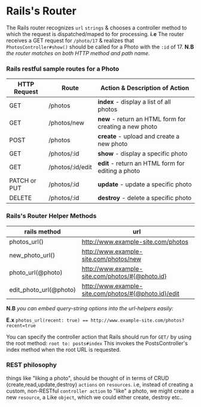 # Rails's Router

The Rails router recognizes ```url``` ```strings``` & chooses a controller method to which the request is dispatched/maped to for processing. <b>i.e</b> The router receives a GET request for ```/photo/17``` & realizes that ```PhotosController#show()``` should be called for a Photo with the ```:id``` of 17. <b>N.B</b> <i>the router matches on both HTTP method and path name.</i>

### Rails restful sample routes for a Photo 
| HTTP Request | Route | Action & Description of Action |  
|---------------|   --------------- | --------------- |
| GET	| /photos	| <b>index</b>	- display a list of all photos
| GET	| /photos/new	| <b>new</b> - return an HTML form for creating a new photo
| POST	| /photos	| <b>create</b> - upload and create a new photo
| GET	| /photos/:id	| <b>show</b> - display a specific photo
| GET	| /photos/:id/edit	| <b>edit</b> - return an HTML form for editing a photo
| PATCH or PUT	| /photos/:id	| <b>update</b> - update a specific photo
| DELETE	| /photos/:id	| <b>destroy</b> - delete a specific photo


### Rails's Router Helper Methods
| rails method | url |   
|---------------|   --------------- |
| photos_url()	| http://www.example-site.com/photos
| new_photo_url()	| http://www.example-site.com/photos/new
| photo_url(@photo)	| http://www.example-site.com/photos/#{@photo.id}
| edit_photo_url(@photo)	| http://www.example-site.com/photos/#{@photo.id}/edit

<b>N.B</b> <i>you can embed query-string options into the url-helpers easily:</i>

<b>E.x</b> ```photos_url(recent: true) == http://www.example-site.com/photos?recent=true```

You can specify the controller action that Rails should run for ```GET/``` by using the root method:
```root to: posts#index```
This invokes the PostsController's index method when the root URL is requested.

### REST philosophy
things like "liking a photo", should be thought of in terms of CRUD (create,read,update,destroy) ```actions``` on ```resources```. i.e, instead of creating a custom, non-RESTful ```controller action``` to "like" a photo, we might create a new ```resource```, a Like ```object```, which we could either create, destroy etc..

